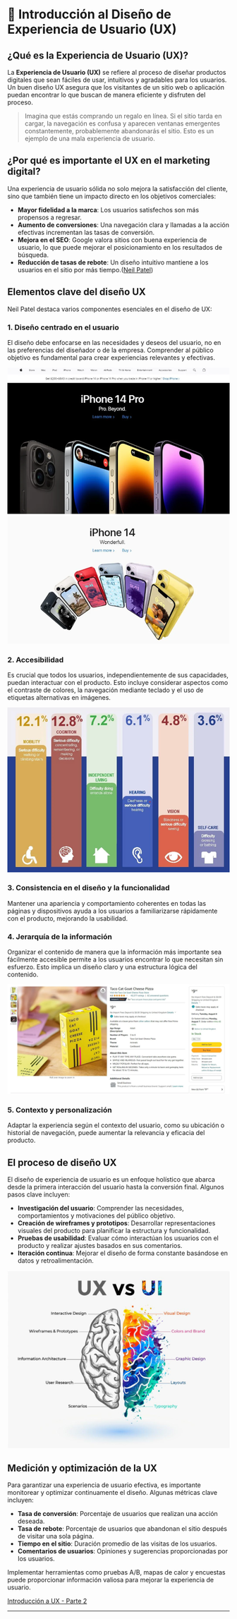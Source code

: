 # 🧠 Introducción al Diseño de Experiencia de Usuario (UX)

## ¿Qué es la Experiencia de Usuario (UX)?

La **Experiencia de Usuario (UX)** se refiere al proceso de diseñar productos digitales que sean fáciles de usar, intuitivos y agradables para los usuarios. Un buen diseño UX asegura que los visitantes de un sitio web o aplicación puedan encontrar lo que buscan de manera eficiente y disfruten del proceso.

> Imagina que estás comprando un regalo en línea. Si el sitio tarda en cargar, la navegación es confusa y aparecen ventanas emergentes constantemente, probablemente abandonarás el sitio. Esto es un ejemplo de una mala experiencia de usuario.

## ¿Por qué es importante el UX en el marketing digital?

Una experiencia de usuario sólida no solo mejora la satisfacción del cliente, sino que también tiene un impacto directo en los objetivos comerciales:

* **Mayor fidelidad a la marca**: Los usuarios satisfechos son más propensos a regresar.
* **Aumento de conversiones**: Una navegación clara y llamadas a la acción efectivas incrementan las tasas de conversión.
* **Mejora en el SEO**: Google valora sitios con buena experiencia de usuario, lo que puede mejorar el posicionamiento en los resultados de búsqueda.
* **Reducción de tasas de rebote**: Un diseño intuitivo mantiene a los usuarios en el sitio por más tiempo.([Neil Patel][1])

## Elementos clave del diseño UX

Neil Patel destaca varios componentes esenciales en el diseño de UX:

### 1. Diseño centrado en el usuario

El diseño debe enfocarse en las necesidades y deseos del usuario, no en las preferencias del diseñador o de la empresa. Comprender al público objetivo es fundamental para crear experiencias relevantes y efectivas.

![alt text](image-5.png)

### 2. Accesibilidad

Es crucial que todos los usuarios, independientemente de sus capacidades, puedan interactuar con el producto. Esto incluye considerar aspectos como el contraste de colores, la navegación mediante teclado y el uso de etiquetas alternativas en imágenes.

![alt text](image-6.png)

### 3. Consistencia en el diseño y la funcionalidad

Mantener una apariencia y comportamiento coherentes en todas las páginas y dispositivos ayuda a los usuarios a familiarizarse rápidamente con el producto, mejorando la usabilidad.

### 4. Jerarquía de la información

Organizar el contenido de manera que la información más importante sea fácilmente accesible permite a los usuarios encontrar lo que necesitan sin esfuerzo. Esto implica un diseño claro y una estructura lógica del contenido.

![alt text](image-7.png)

### 5. Contexto y personalización

Adaptar la experiencia según el contexto del usuario, como su ubicación o historial de navegación, puede aumentar la relevancia y eficacia del producto.

## El proceso de diseño UX

El diseño de experiencia de usuario es un enfoque holístico que abarca desde la primera interacción del usuario hasta la conversión final. Algunos pasos clave incluyen:

* **Investigación del usuario**: Comprender las necesidades, comportamientos y motivaciones del público objetivo.
* **Creación de wireframes y prototipos**: Desarrollar representaciones visuales del producto para planificar la estructura y funcionalidad.
* **Pruebas de usabilidad**: Evaluar cómo interactúan los usuarios con el producto y realizar ajustes basados en sus comentarios.
* **Iteración continua**: Mejorar el diseño de forma constante basándose en datos y retroalimentación.

![alt text](image-8.png)

## Medición y optimización de la UX

Para garantizar una experiencia de usuario efectiva, es importante monitorear y optimizar continuamente el diseño. Algunas métricas clave incluyen:

* **Tasa de conversión**: Porcentaje de usuarios que realizan una acción deseada.
* **Tasa de rebote**: Porcentaje de usuarios que abandonan el sitio después de visitar una sola página.
* **Tiempo en el sitio**: Duración promedio de las visitas de los usuarios.
* **Comentarios de usuarios**: Opiniones y sugerencias proporcionadas por los usuarios.

Implementar herramientas como pruebas A/B, mapas de calor y encuestas puede proporcionar información valiosa para mejorar la experiencia de usuario.

[Introducción a UX - Parte 2](./intro-ux-2.md)

---

[1]: https://neilpatel.com/blog/ux-best-practices/?utm_source=chatgpt.com "How to Optimize User Experience Using UX Best Practices - Neil Patel"
